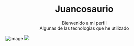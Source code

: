<h1 align="center">
  <br>
  Juancosaurio
  <br>
</h1>

<p align="center">
  Bienvenido a mi perfil
  <br>
  Algunas de las tecnologias que he utilizado
</p>

![image]({https://img.shields.io/badge/Express%20js-000000?style=for-the-badge&logo=express&logoColor=white})
<img src="{https://img.shields.io/badge/Express%20js-000000?style=for-the-badge&logo=express&logoColor=white}" />
